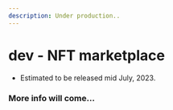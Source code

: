 ```yaml
---
description: Under production..
---
```


# dev - NFT marketplace

* Estimated to be released mid July, 2023.

### More info will come...

